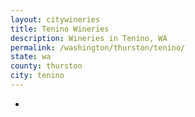 ```yaml
---
layout: citywineries
title: Tenino Wineries
description: Wineries in Tenino, WA
permalink: /washington/thurston/tenino/
state: wa
county: thurston
city: tenino
---
```

-
